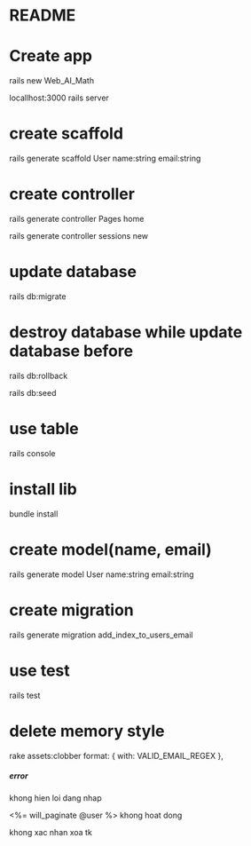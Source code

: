 # README
# Create app
rails new Web_AI_Math


locallhost:3000
rails server

# create scaffold
rails generate scaffold User name:string email:string

# create controller
rails generate controller Pages home

rails generate controller sessions new

# update database
rails db:migrate

# destroy database while update database before
rails db:rollback

rails db:seed

# use table
rails console

# install lib
bundle install


# create model(name, email)
rails generate model User name:string email:string

# create migration
rails generate migration add_index_to_users_email



# use test
rails test
 
# delete memory style
rake assets:clobber
format: { with: VALID_EMAIL_REGEX },





##### error
khong hien loi dang nhap

<%= will_paginate @user %> khong hoat dong

khong xac nhan xoa tk